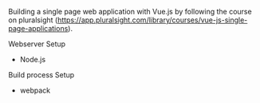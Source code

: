 Building a single page web application with Vue.js by following the course on pluralsight (https://app.pluralsight.com/library/courses/vue-js-single-page-applications).

Webserver Setup
* Node.js

Build process Setup
* webpack

